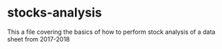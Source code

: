 # stocks-analysis

This a file covering the basics of how to perform stock analysis of a data sheet from 2017-2018
